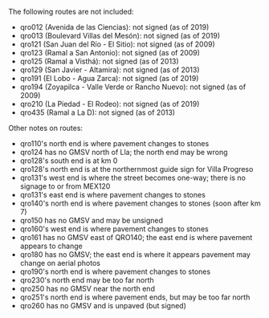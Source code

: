 The following routes are not included:
* qro012 (Avenida de las Ciencias): not signed (as of 2019)
* qro013 (Boulevard Villas del Mesón): not signed (as of 2019)
* qro121 (San Juan del Río - El Sitio): not signed (as of 2009)
* qro123 (Ramal a San Antonio): not signed (as of 2009)
* qro125 (Ramal a Visthá): not signed (as of 2013)
* qro129 (San Javier - Altamira): not signed (as of 2013)
* qro191 (El Lobo - Agua Zarca): not signed (as of 2019)
* qro194 (Zoyapilca - Valle Verde or Rancho Nuevo): not signed (as of 2009)
* qro210 (La Piedad - El Rodeo): not signed (as of 2019)
* qro435 (Ramal a La D): not signed (as of 2013)

Other notes on routes:
* qro110's north end is where pavement changes to stones
* qro124 has no GMSV north of Lla; the north end may be wrong
* qro128's south end is at km 0
* qro128's north end is at the northernmost guide sign for Villa Progreso
* qro131's west end is where the street becomes one-way; there is no signage to or from MEX120
* qro131's east end is where pavement changes to stones
* qro140's north end is where pavement changes to stones (soon after km 7)
* qro150 has no GMSV and may be unsigned
* qro160's west end is where pavement changes to stones
* qro161 has no GMSV east of QRO140; the east end is where pavement appears to change
* qro180 has no GMSV; the east end is where it appears pavement may change on aerial photos
* qro190's north end is where pavement changes to stones
* qro230's north end may be too far north
* qro250 has no GMSV near the north end
* qro251's north end is where pavement ends, but may be too far north
* qro260 has no GMSV and is unpaved (but signed)
